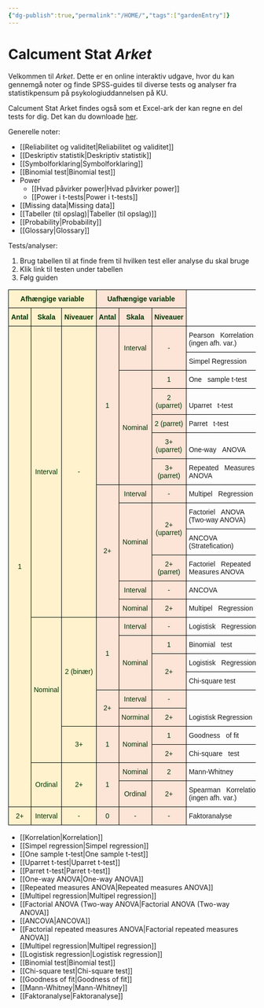 ```yaml
---
{"dg-publish":true,"permalink":"/HOME/","tags":["gardenEntry"]}
---
```


# Calcument Stat *Arket*
Velkommen til *Arket*. Dette er en online interaktiv udgave, hvor du kan gennemgå noter og finde SPSS-guides til diverse tests og analyser fra statistikpensum på psykologiuddannelsen på KU.

Calcument Stat Arket findes også som et Excel-ark der kan regne en del tests for dig. Det kan du downloade [her](https://www.github.com/Fred-Bred/Arket).

Generelle noter:
- [[Reliabilitet og validitet\|Reliabilitet og validitet]]
- [[Deskriptiv statistik\|Deskriptiv statistik]]
- [[Symbolforklaring\|Symbolforklaring]]
- [[Binomial test\|Binomial test]]
- Power
	- [[Hvad påvirker power\|Hvad påvirker power]]
	- [[Power i t-tests\|Power i t-tests]]
- [[Missing data\|Missing data]]
- [[Tabeller (til opslag)\|Tabeller (til opslag)]]
- [[Probability\|Probability]]
- [[Glossary\|Glossary]]

Tests/analyser:
1. Brug tabellen til at finde frem til hvilken test eller analyse du skal bruge
2. Klik link til testen under tabellen
3. Følg guiden

<style type="text/css">
.tg  {border-collapse:collapse;border-spacing:0;}
.tg td{border-color:black;border-style:solid;border-width:1px;font-family:Arial, sans-serif;font-size:14px;
  overflow:hidden;padding:10px 5px;word-break:normal;}
.tg th{border-color:black;border-style:solid;border-width:1px;font-family:Arial, sans-serif;font-size:14px;
  font-weight:normal;overflow:hidden;padding:10px 5px;word-break:normal;}
.tg .tg-1esv{background-color:#FFF2CC;color:#030;text-align:center;vertical-align:middle}
.tg .tg-baqh{text-align:center;vertical-align:top}
.tg .tg-cdrx{background-color:#FCE4D6;color:#030;text-align:center;vertical-align:middle}
.tg .tg-ysma{background-color:#FFF2CC;color:#030;font-weight:bold;text-align:center;vertical-align:middle}
.tg .tg-ntn8{background-color:#FCE4D6;color:#030;font-weight:bold;text-align:center;vertical-align:middle}
.tg .tg-7zrl{text-align:left;vertical-align:bottom}
</style>
<table class="tg"><thead>
  <tr>
    <th class="tg-ysma" colspan="3">Afhængige variable</th>
    <th class="tg-ntn8" colspan="3">Uafhængige variable</th>
    <th class="tg-baqh" colspan="2" rowspan="2">  <br> </th>
  </tr>
  <tr>
    <th class="tg-ysma">Antal</th>
    <th class="tg-ysma">Skala</th>
    <th class="tg-ysma">Niveauer</th>
    <th class="tg-ntn8">Antal</th>
    <th class="tg-ntn8">Skala</th>
    <th class="tg-ntn8">Niveauer</th>
  </tr></thead>
<tbody>
  <tr>
    <td class="tg-1esv" rowspan="23">1</td>
    <td class="tg-1esv" rowspan="13">Interval</td>
    <td class="tg-1esv" rowspan="13">-</td>
    <td class="tg-cdrx" rowspan="7">1</td>
    <td class="tg-cdrx" rowspan="2">Interval</td>
    <td class="tg-cdrx" rowspan="2">-</td>
    <td class="tg-7zrl" colspan="2">Pearson&nbsp;&nbsp;&nbsp;Korrelation (ingen afh. var.)</td>
  </tr>
  <tr>
    <td class="tg-7zrl" colspan="2">Simpel Regression</td>
  </tr>
  <tr>
    <td class="tg-cdrx" rowspan="5">Nominal</td>
    <td class="tg-cdrx">1</td>
    <td class="tg-7zrl" colspan="2">One&nbsp;&nbsp;&nbsp;sample t-test</td>
  </tr>
  <tr>
    <td class="tg-cdrx">2 (uparret)</td>
    <td class="tg-7zrl" colspan="2">Uparret&nbsp;&nbsp;&nbsp;t-test</td>
  </tr>
  <tr>
    <td class="tg-cdrx">2 (parret)</td>
    <td class="tg-7zrl" colspan="2">Parret&nbsp;&nbsp;&nbsp;t-test</td>
  </tr>
  <tr>
    <td class="tg-cdrx">3+ (uparret)</td>
    <td class="tg-7zrl" colspan="2">One-way&nbsp;&nbsp;&nbsp;ANOVA</td>
  </tr>
  <tr>
    <td class="tg-cdrx">3+ (parret)</td>
    <td class="tg-7zrl" colspan="2">Repeated&nbsp;&nbsp;&nbsp;Measures ANOVA</td>
  </tr>
  <tr>
    <td class="tg-cdrx" rowspan="6">2+</td>
    <td class="tg-cdrx">Interval</td>
    <td class="tg-cdrx">-</td>
    <td class="tg-7zrl" colspan="2">Multipel&nbsp;&nbsp;&nbsp;Regression</td>
  </tr>
  <tr>
    <td class="tg-cdrx" rowspan="3">Nominal</td>
    <td class="tg-cdrx" rowspan="2">2+ (uparret)</td>
    <td class="tg-7zrl" colspan="2">Factoriel&nbsp;&nbsp;&nbsp;ANOVA (Two-way ANOVA)</td>
  </tr>
  <tr>
    <td class="tg-7zrl" colspan="2">ANCOVA (Stratefication)</td>
  </tr>
  <tr>
    <td class="tg-cdrx">2+ (parret)</td>
    <td class="tg-7zrl" colspan="2">Factoriel&nbsp;&nbsp;&nbsp;Repeated Measures ANOVA</td>
  </tr>
  <tr>
    <td class="tg-cdrx">Interval</td>
    <td class="tg-cdrx">-</td>
    <td class="tg-7zrl" colspan="2">ANCOVA</td>
  </tr>
  <tr>
    <td class="tg-cdrx">Nominal</td>
    <td class="tg-cdrx">2+</td>
    <td class="tg-7zrl" colspan="2">Multipel&nbsp;&nbsp;&nbsp;Regression</td>
  </tr>
  <tr>
    <td class="tg-1esv" rowspan="8">Nominal</td>
    <td class="tg-1esv" rowspan="6">2 (binær)</td>
    <td class="tg-cdrx" rowspan="4">1</td>
    <td class="tg-cdrx">Interval</td>
    <td class="tg-cdrx">-</td>
    <td class="tg-7zrl" colspan="2">Logistisk&nbsp;&nbsp;&nbsp;Regression</td>
  </tr>
  <tr>
    <td class="tg-cdrx" rowspan="3">Nominal</td>
    <td class="tg-cdrx">1</td>
    <td class="tg-7zrl" colspan="2">Binomial&nbsp;&nbsp;&nbsp;test</td>
  </tr>
  <tr>
    <td class="tg-cdrx" rowspan="2">2+</td>
    <td class="tg-7zrl" colspan="2">Logistisk&nbsp;&nbsp;&nbsp;Regression</td>
  </tr>
  <tr>
    <td class="tg-7zrl" colspan="2">Chi-square test</td>
  </tr>
  <tr>
    <td class="tg-cdrx" rowspan="2">2+</td>
    <td class="tg-cdrx">Interval</td>
    <td class="tg-cdrx">-</td>
    <td class="tg-7zrl" colspan="2" rowspan="2">Logistisk Regression</td>
  </tr>
  <tr>
    <td class="tg-cdrx">Norminal</td>
    <td class="tg-cdrx">2+</td>
  </tr>
  <tr>
    <td class="tg-1esv" rowspan="2">3+</td>
    <td class="tg-cdrx" rowspan="2">1</td>
    <td class="tg-cdrx" rowspan="2">Nominal</td>
    <td class="tg-cdrx">1</td>
    <td class="tg-7zrl" colspan="2">Goodness&nbsp;&nbsp;&nbsp;of fit</td>
  </tr>
  <tr>
    <td class="tg-cdrx">2+</td>
    <td class="tg-7zrl" colspan="2">Chi-square&nbsp;&nbsp;&nbsp;test</td>
  </tr>
  <tr>
    <td class="tg-1esv" rowspan="2">Ordinal</td>
    <td class="tg-1esv" rowspan="2">2+</td>
    <td class="tg-cdrx" rowspan="2">1</td>
    <td class="tg-cdrx">Nominal</td>
    <td class="tg-cdrx">2</td>
    <td class="tg-7zrl" colspan="2">Mann-Whitney</td>
  </tr>
  <tr>
    <td class="tg-cdrx">Ordinal</td>
    <td class="tg-cdrx">2+</td>
    <td class="tg-7zrl" colspan="2">Spearman&nbsp;&nbsp;&nbsp;Korrelation (ingen afh. var.)</td>
  </tr>
  <tr>
    <td class="tg-1esv">2+</td>
    <td class="tg-1esv">Interval</td>
    <td class="tg-1esv">-</td>
    <td class="tg-cdrx">0</td>
    <td class="tg-cdrx">-</td>
    <td class="tg-cdrx">-</td>
    <td class="tg-7zrl" colspan="2">Faktoranalyse</td>
  </tr>
</tbody></table>


- [[Korrelation\|Korrelation]]
- [[Simpel regression\|Simpel regression]]
- [[One sample t-test\|One sample t-test]]
- [[Uparret t-test\|Uparret t-test]]
- [[Parret t-test\|Parret t-test]]
- [[One-way ANOVA\|One-way ANOVA]]
- [[Repeated measures ANOVA\|Repeated measures ANOVA]]
- [[Multipel regression\|Multipel regression]]
- [[Factorial ANOVA (Two-way ANOVA\|Factorial ANOVA (Two-way ANOVA]]
- [[ANCOVA\|ANCOVA]]
- [[Factorial repeated measures ANOVA\|Factorial repeated measures ANOVA]]
- [[Multipel regression\|Multipel regression]]
- [[Logistisk regression\|Logistisk regression]]
- [[Binomial test\|Binomial test]]
- [[Chi-square test\|Chi-square test]]
- [[Goodness of fit\|Goodness of fit]]
- [[Mann-Whitney\|Mann-Whitney]]
- [[Faktoranalyse\|Faktoranalyse]]